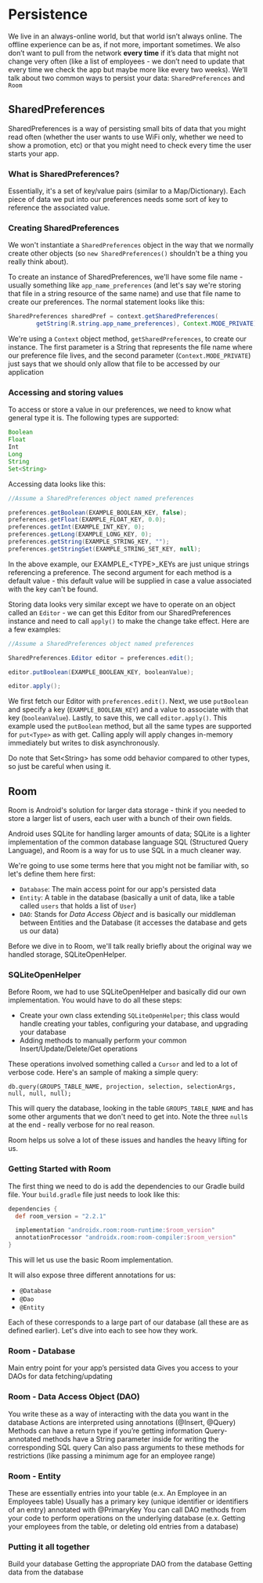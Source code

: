 # Persistence

We live in an always-online world, but that world isn’t always online.  The offline experience can be as, if not more, important sometimes.  We also don’t want to pull from the network **every time** if it’s data that might not change very often (like a list of employees - we don’t need to update that every time we check the app but maybe more like every two weeks).  We’ll talk about two common ways to persist your data: `SharedPreferences` and `Room`

## SharedPreferences

SharedPreferences is a way of persisting small bits of data that you might read often (whether the user wants to use WiFi only, whether we need to show a promotion, etc) or that you might need to check every time the user starts your app.

### What is SharedPreferences?

Essentially, it's a set of key/value pairs (similar to a Map/Dictionary). Each piece of data we put into our preferences needs some sort of key to reference the associated value.

### Creating SharedPreferences

We won't instantiate a `SharedPreferences` object in the way that we normally create other objects (so `new SharedPreferences()` shouldn't be a thing you really think about).

To create an instance of SharedPreferences, we'll have some file name - usually something like `app_name_preferences` (and let's say we're storing that file in a string resource of the same name) and use that file name to create our preferences. The normal statement looks like this:

```java
SharedPreferences sharedPref = context.getSharedPreferences(
        getString(R.string.app_name_preferences), Context.MODE_PRIVATE);
```

We're using a `Context` object method, `getSharedPreferences`, to create our instance.  The first parameter is a String that represents the file name where our preference file lives, and the second parameter (`Context.MODE_PRIVATE`) just says that we should only allow that file to be accessed by our application

### Accessing and storing values

To access or store a value in our preferences, we need to know what general type it is.  The following types are supported:
```java
Boolean
Float
Int
Long
String
Set<String>
```

Accessing data looks like this:
```java
//Assume a SharedPreferences object named preferences

preferences.getBoolean(EXAMPLE_BOOLEAN_KEY, false);
preferences.getFloat(EXAMPLE_FLOAT_KEY, 0.0);
preferences.getInt(EXAMPLE_INT_KEY, 0);
preferences.getLong(EXAMPLE_LONG_KEY, 0);
preferences.getString(EXAMPLE_STRING_KEY, "");
preferences.getStringSet(EXAMPLE_STRING_SET_KEY, null);
```

In the above example, our EXAMPLE_\<TYPE>_KEYs are just unique strings referencing a preference. The second argument for each method is a default value - this default value will be supplied in case a value associated with the key can't be found.

Storing data looks very similar except we have to operate on an object called an `Editor` - we can get this Editor from our SharedPreferences instance and need to call `apply()` to make the change take effect. Here are a few examples:

```java
//Assume a SharedPreferences object named preferences

SharedPreferences.Editor editor = preferences.edit();

editor.putBoolean(EXAMPLE_BOOLEAN_KEY, booleanValue);

editor.apply();
```

We first fetch our Editor with `preferences.edit()`. Next, we use `putBoolean` and specify a key (`EXAMPLE_BOOLEAN_KEY`) and a value to associate with that key (`booleanValue`).  Lastly, to save this, we call `editor.apply()`.  This example used the `putBoolean` method, but all the same types are supported for `put<Type>` as with get. Calling apply will apply changes in-memory immediately but writes to disk asynchronously.

Do note that Set\<String> has some odd behavior compared to other types, so just be careful when using it.


## Room

Room is Android's solution for larger data storage - think if you needed to store a larger list of users, each user with a bunch of their own fields.

Android uses SQLite for handling larger amounts of data; SQLite is a lighter implementation of the common database language SQL (Structured Query Language), and Room is a way for us to use SQL in a much cleaner way.

We're going to use some terms here that you might not be familiar with, so let's define them here first:

- `Database`: The main access point for our app's persisted data
- `Entity`: A table in the database (basically a unit of data, like a table called `users` that holds a list of `User`)
- `DAO`: Stands for *Data Access Object* and is basically our middleman between Entities and the Database (it accesses the database and gets us our data)


Before we dive in to Room, we'll talk really briefly about the original way we handled storage, SQLiteOpenHelper.


### SQLiteOpenHelper

Before Room, we had to use SQLiteOpenHelper and basically did our own implementation.  You would have to do all these steps:

- Create your own class extending `SQLiteOpenHelper`; this class would handle creating your tables, configuring your database, and upgrading your database
- Adding methods to manually perform your common Insert/Update/Delete/Get operations

These operations involved something called a `Cursor` and led to a lot of verbose code.  Here's an sample of making a simple query:

`db.query(GROUPS_TABLE_NAME, projection, selection, selectionArgs, null, null, null);`

This will query the database, looking in the table `GROUPS_TABLE_NAME` and has some other arguments that we don't need to get into.  Note the three `null`s at the end - really verbose for no real reason.

Room helps us solve a lot of these issues and handles the heavy lifting for us.

### Getting Started with Room

The first thing we need to do is add the dependencies to our Gradle build file.  Your `build.gradle` file just needs to look like this:

```groovy
dependencies {
  def room_version = "2.2.1"

  implementation "androidx.room:room-runtime:$room_version"
  annotationProcessor "androidx.room:room-compiler:$room_version"
}
```

This will let us use the basic Room implementation.

It will also expose three different annotations for us:
- `@Database`
- `@Dao`
- `@Entity`

Each of these corresponds to a large part of our database (all these are as defined earlier).  Let's dive into each to see how they work.

### Room - Database

Main entry point for your app’s persisted data
Gives you access to your DAOs for data fetching/updating

### Room - Data Access Object (DAO)

You write these as a way of interacting with the data you want in the database
Actions are interpreted using annotations (@Insert, @Query)
Methods can have a return type if you’re getting information
Query-annotated methods have a String parameter inside for writing the corresponding SQL query
Can also pass arguments to these methods for restrictions (like passing a minimum age for an employee range)

### Room - Entity

These are essentially entries into your table (e.x. An Employee in an Employees table)
Usually has a primary key (unique identifier or identifiers of an entry) annotated with @PrimaryKey
You can call DAO methods from your code to perform operations on the underlying database (e.x. Getting your employees from the table, or deleting old entries from a database)

### Putting it all together

Build your database
Getting the appropriate DAO from the database
Getting data from the database